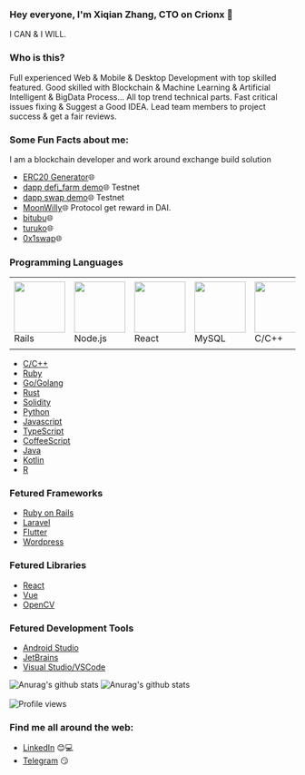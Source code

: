 ### Hey everyone, I'm Xiqian Zhang, CTO on Crionx 👋

<!--
**top1st/top1st** is a ✨ _special_ ✨ repository because its `README.md` (this file) appears on your GitHub profile. -->


I CAN & I WILL.

### Who is this?

Full experienced Web & Mobile & Desktop Development with top skilled featured.
Good skilled with Blockchain & Machine Learning & Artificial Intelligent & BigData Process... All top trend technical parts.
Fast critical issues fixing & Suggest a Good IDEA.
Lead team members to project success & get a fair reviews.

### Some Fun Facts about me:

I am a blockchain developer and work around exchange build solution

- [ERC20 Generator](https://top1st.github.io/erc20-generator)🌐
- [dapp defi_farm demo](https://topdev102.github.io/)🌐 Testnet
- [dapp swap demo](https://topswap.github.io/)🌐 Testnet
- [MoonWilly](https://moonwilly.com/)🌐 Protocol get reward in DAI.
- [bitubu](https://bitubu.com)🌐
- [turuko](https://www.turuko.com/)🌐
- [0x1swap](https://0x1.finance/)🌐

### Programming Languages 
<table style="border-size:0px">
  <tr >
  <td style="border: none;"><img src="https://cdn.iconscout.com/icon/free/png-64/rubymine-1175004.png" width="90"> Rails </td>    
    <td style="border: none;"><img src="https://cdn.iconscout.com/icon/free/png-64/node-js-1174925.png" width="90"> Node.js</td>
    <td style="border: none;"><img src="https://cdn.iconscout.com/icon/free/png-64/react-3-1175109.png" width="90"> React</td>    
    <td style="border: none;"><img src="https://cdn.iconscout.com/icon/free/png-64/mysql-18-1174938.png" width="90"> MySQL</td>            
    <td style="border: none;"><img src="https://cdn.iconscout.com/icon/free/png-64/visualstudio-1-1174964.png" width="90"> C/C++ </td>
    <td style="border: none;"><img src="https://cdn.iconscout.com/icon/free/png-64/go-76-1175027.png" width="100"> Go</td>   
      <td style="border: none;"><img src="https://cdn.iconscout.com/icon/free/png-64/python-2-226051.png" width="90"> Python </td>
      <td style="border: none;"><img src="https://cdn.iconscout.com/icon/free/png-64/laravel-226015.png" width="90"> Laravel </td>
    <td style="border: none;"><img src="https://cdn.iconscout.com/icon/free/png-64/typescript-1174965.png" width="60"> TypeScript</td>
    <td style="border: none;"><img class="lazy" src="https://banner2.cleanpng.com/20180411/kjq/kisspng-solidity-ethereum-blockchain-smart-contract-progra-blockchain-5ace81fe0c9514.6143250015234831340515.jpg" width="60"> Solidity </td>
   </tr>
  </table>

- [C/C++](https://www.cplusplus.com/)
- [Ruby](https://www.ruby-lang.org/)
- [Go/Golang](https://golang.org/)
- [Rust](https://www.rust-lang.org/)
- [Solidity](https://soliditylang.org/)
- [Python](https://www.python.org/)
- [Javascript](https://www.javascript.com/)
- [TypeScript](https://www.typescriptlang.org/)
- [CoffeeScript](https://coffeescript.org/)
- [Java](https://www.java.com/)
- [Kotlin](https://kotlinlang.org/)
- [R](https://www.r-project.org/)

### Fetured Frameworks

- [Ruby on Rails](https://rubyonrails.org/)
- [Laravel](https://laravel.com/)
- [Flutter](https://flutter.dev/)
- [Wordpress](https://wordpress.com/)


### Fetured Libraries

- [React](https://reactjs.org/)
- [Vue](https://vuejs.org/)
- [OpenCV](https://opencv.org/)

### Fetured Development Tools

- [Android Studio](https://developer.android.com/studio)
- [JetBrains](https://www.jetbrains.com/)
- [Visual Studio/VSCode](https://visualstudio.microsoft.com/)

<!----[Anurag's github stats](https://github-readme-stats.vercel.app/api?username=top1st&show_icons=true&theme=radical)-->
 
 ![Anurag's github stats](https://github-readme-stats.vercel.app/api?username=top1st&show_icons=true&theme=radical) 
 ![Anurag's github stats](https://github-readme-stats.vercel.app/api/top-langs/?username=top1st&show_icons=true&theme=radical&langs_count=14&layout=compact&hide=html,php,css,typescript,javascript) 
 <br/> <br/>
  ![Profile views](https://gpvc.arturio.dev/top1st)  

### Find me all around the web:

- [LinkedIn](https://www.linkedin.com/in/zhang-xiqian-565956147/) :blush:💻
- [Telegram](https://t.me/xiqian88) :smirk:

<!--
**top1st/top1st** is a ✨ _special_ ✨ repository because its `README.md` (this file) appears on your GitHub profile.

Here are some ideas to get you started:

- 🔭 I’m currently working on ...
- 🌱 I’m currently learning ...
- 👯 I’m looking to collaborate on ...
- 🤔 I’m looking for help with ...
- 💬 Ask me about ...
- 📫 How to reach me: ...
- 😄 Pronouns: ...
- ⚡ Fun fact: ...
-->
